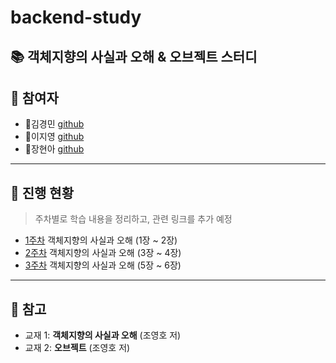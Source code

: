 # backend-study

## 📚 객체지향의 사실과 오해 &amp; 오브젝트 스터디

## 👥 참여자

- 🍞김경민 [github](https://github.com/gyungmean)
- 🧁이지영 [github](https://github.com/lakedata)
- 🥗장현아 [github](https://github.com/hyeonahhh)

---

## 📅 진행 현황

> 주차별로 학습 내용을 정리하고, 관련 링크를 추가 예정

- [1주차](https://github.com/gyungmean/backend-study/tree/main/%EA%B0%9D%EC%B2%B4%EC%A7%80%ED%96%A5%EC%9D%98%20%EC%82%AC%EC%8B%A4%EA%B3%BC%20%EC%98%A4%ED%95%B4/week01) 객체지향의 사실과 오해 (1장 ~ 2장)
- [2주차](https://github.com/gyungmean/backend-study/tree/bbebe1559fd15a1f03a49417c41b17ff45d2c1fb/%EA%B0%9D%EC%B2%B4%EC%A7%80%ED%96%A5%EC%9D%98%20%EC%82%AC%EC%8B%A4%EA%B3%BC%20%EC%98%A4%ED%95%B4/week02) 객체지향의 사실과 오해 (3장 ~ 4장)
- [3주차](https://github.com/gyungmean/backend-study/tree/main/%EA%B0%9D%EC%B2%B4%EC%A7%80%ED%96%A5%EC%9D%98%20%EC%82%AC%EC%8B%A4%EA%B3%BC%20%EC%98%A4%ED%95%B4/week03) 객체지향의 사실과 오해 (5장 ~ 6장)

---

## 📝 참고

- 교재 1: **객체지향의 사실과 오해** (조영호 저)
- 교재 2: **오브젝트** (조영호 저)
